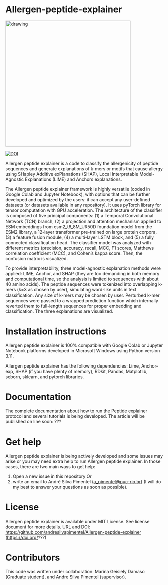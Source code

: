 # Allergen-peptide-explainer

<img src="graphical abstract_1.png" alt="drawing" width="400"/>

[![DOI](https://zenodo.org/badge/DOI/10.5281/zenodo.16888257.svg)](https://doi.org/10.5281/zenodo.16888257)

Allergen peptide explainer is a code to classify the allergenicity of peptide sequences and generate explanations of k-mers or motifs that cause allergy using SHapley Additive exPlanations (SHAP), Local Interpretable Model-Agnostic Explanations (LIME) and Anchors explanations.

The Allergen peptide explainer framework is highly versatile (coded in Google Colab and Jupyter Notebook), with options that can be further developed and optimized by the users: it can accept any user-defined datasets (or datasets available in any repository). It uses pyTorch library for tensor computation with GPU acceleration. The architecture of the classifier is composed of five principal components: (1) a Temporal Convolutional Network (TCN) branch, (2) a projection and attention mechanism applied to ESM embeddings from esm2_t6_8M_UR50D foundation model from the ESM2 library, a 12-layer transformer pre-trained on large protein corpora, (3) a feature fusion module, (4) a multi-layer LSTM block, and (5) a fully connected classification head. The classifier model was analyzed with different metrics (precision, accuracy, recall, MCC, F1 scores, Matthews correlation coefficient (MCC), and Cohen’s kappa score. Then, the confusion matrix is visualized.

To provide interpretability, three model-agnostic explanation methods were applied: LIME, Anchor, and SHAP (they are too demanding in both memory and computational time, so the analysis is limited to sequences with about 40 amino acids). The peptide sequences were tokenized into overlapping k-mers (k=3 as chosen by user), simulating word-like units in text classification. Any size of k-mers may be chosen by user. Perturbed k-mer sequences were passed to a wrapped prediction function which internally reverted them to full-length sequences for proper embedding and classification. The three explanations are visualized.

# Installation instructions

Allergen peptide explainer is 100% compatible with Google Colab or Jupyter Notebook platforms developed in Microsoft Windows using Python version 3.11.

Allergen peptide explainer has the following dependencies: Lime, Anchor-exp, SHAP (if you have plenty of memory), RDkit, Pandas, Matplotlib, seborn, sklearn, and pytorch libraries.

# Documentation

The complete documentation about how to run the Peptide explainer protocol and several tutorials is being developed. The article will be published on line soon: ???

# Get help

Allergen peptide explainer is being actively developed and some issues may arise or you may need extra help to run Allergen peptide explainer. In those cases, there are two main ways to get help:

1) Open a new issue in this repository
Or 
2) write an email to André Silva Pimentel (a_pimentel@puc-rio.br) (I will do my best to answer your questions as soon as possible).

# License

Allergen peptide explainer is available under MIT License. See license document for more details. URL and DOI: https://github.com/andresilvapimentel/Allergen-peptide-explainer (https://doi.org/???)

# Contributors

This code was written under collaboration:
Marina Geisiely Damaso (Graduate student), and Andre Silva Pimentel (supervisor).


